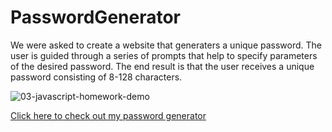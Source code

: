 # PasswordGenerator


We were asked to create a website that generaters a unique password. The user is guided through a series of prompts that help to specify parameters of the desired password. The end result is that the user receives a unique password consisting of 8-128 characters. 

![03-javascript-homework-demo](https://user-images.githubusercontent.com/58192900/74078681-50d55a80-49fb-11ea-84e2-8622bc6ff1ea.png)


[Click here to check out my password generator](https://tlomax111.github.io/PasswordGenerator/)
